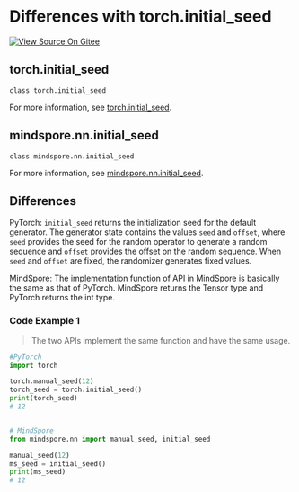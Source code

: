 # Differences with torch.initial_seed

[![View Source On Gitee](https://mindspore-website.obs.cn-north-4.myhuaweicloud.com/website-images/r2.3/resource/_static/logo_source_en.svg)](https://gitee.com/mindspore/docs/blob/r2.3/docs/mindspore/source_en/note/api_mapping/pytorch_diff/initial_seed.md)

## torch.initial_seed

```text
class torch.initial_seed
```

For more information, see [torch.initial_seed](https://pytorch.org/docs/1.8.1/generated/torch.initial_seed.html).

## mindspore.nn.initial_seed

```text
class mindspore.nn.initial_seed
```

For more information, see [mindspore.nn.initial_seed](https://www.mindspore.cn/docs/en/r2.3/api_python/nn/mindspore.nn.initial_seed.html).

## Differences

PyTorch: `initial_seed` returns the initialization seed for the default generator. The generator state contains the values `seed` and `offset`, where `seed` provides the seed for the random operator to generate a random sequence and `offset` provides the offset on the random sequence. When `seed` and `offset` are fixed, the randomizer generates fixed values.

MindSpore: The implementation function of API in MindSpore is basically the same as that of PyTorch. MindSpore returns the Tensor type and PyTorch returns the int type.

### Code Example 1

> The two APIs implement the same function and have the same usage.

```python
#PyTorch
import torch

torch.manual_seed(12)
torch_seed = torch.initial_seed()
print(torch_seed)
# 12


# MindSpore
from mindspore.nn import manual_seed, initial_seed

manual_seed(12)
ms_seed = initial_seed()
print(ms_seed)
# 12
```
